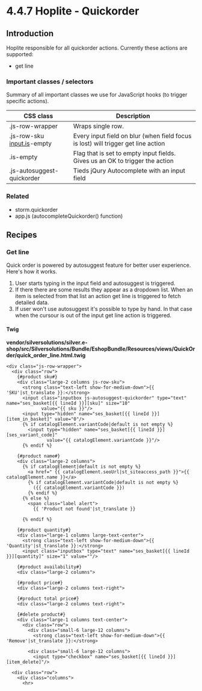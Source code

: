 # 4.4.7 Hoplite - Quickorder

## Introduction

Hoplite responsible for all quickorder actions. Currently these actions are supported:

- get line

### Important classes / selectors

Summary of all important classes we use for JavaScript hooks (to trigger specific actions).

| CSS class                                     | Description                                                                       |
| --------------------------------------------- | --------------------------------------------------------------------------------- |
| .js-row-wrapper                               | Wraps single row.                                                                 |
| .js-row-sku [input.is](http://input.is)-empty | Every input field on blur (when field focus is lost) will trigger get line action |
| .is-empty                                     | Flag that is set to empty input fields. Gives us an OK to trigger the action      |
| .js-autosuggest-quickorder                    | Tieds jQury Autocomplete with an input field                                      |

### Related

- storm.quickorder
- app.js (autocompleteQuickorder() function)

## Recipes

### Get line

Quick order is powered by autosuggest feature for better user experience. Here's how it works.

1.  User starts typing in the input field and autosuggest is triggered.
2.  If there there are some results they appear as a dropdown list. When an item is selected from that list an action get line is triggered to fetch detailed data.
3.  If user won't use autosuggest it's possible to type by hand. In that case when the cursour is out of the input get line action is triggered.

#### Twig

**vendor/silversolutions/silver.e-shop/src/Silversolutions/Bundle/EshopBundle/Resources/views/QuickOrder/quick\_order\_line.html.twig**

``` html+twig
<div class="js-row-wrapper">
  <div class="row">
    {#product sku#}
    <div class="large-2 columns js-row-sku">
      <strong class="text-left show-for-medium-down">{{ 'SKU'|st_translate }}:</strong>
      <input class="inputbox js-autosuggest-quickorder" type="text" name="ses_basket[{{ lineId }}][sku]" size="10"
             value="{{ sku }}"/>
      <input type="hidden" name="ses_basket[{{ lineId }}][item_in_basket]" value="0"/>
      {% if catalogElement.variantCode|default is not empty %}
        <input type="hidden" name="ses_basket[{{ lineId }}][ses_variant_code]"
               value="{{ catalogElement.variantCode }}"/>
      {% endif %}
    
    {#product name#}
    <div class="large-2 columns">
      {% if catalogElement|default is not empty %}
        <a href=" {{ catalogElement.seoUrl|st_siteaccess_path }}">{{ catalogElement.name }}</a>
        {% if catalogElement.variantCode|default is not empty %}
          ({{ catalogElement.variantCode }})
        {% endif %}
      {% else %}
        <span class="label alert">
          {{ 'Product not found'|st_translate }}
        
      {% endif %}
    
    {#product quantity#}
    <div class="large-1 columns large-text-center">
      <strong class="text-left show-for-medium-down">{{ 'Quantity'|st_translate }}:</strong>
      <input class="inputbox" type="text" name="ses_basket[{{ lineId }}][quantity]" size="1" value=""/>
    
    {#product availability#}
    <div class="large-2 columns">
    
    {#product price#}
    <div class="large-2 columns text-right">
    
    {#product total price#}
    <div class="large-2 columns text-right">
    
    {#delete product#}
    <div class="large-1 columns text-center">
      <div class="row">
        <div class="small-6 large-12 columns">
          <strong class="text-left show-for-medium-down">{{ 'Remove'|st_translate }}:</strong>
        
        <div class="small-6 large-12 columns">
          <input type="checkbox" name="ses_basket[{{ lineId }}][item_delete]"/>

  <div class="row">
    <div class="columns">
      <hr>

```
